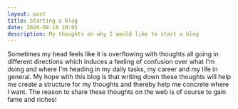 ```yaml
---
layout: post
title: Starting a blog
date: 2020-08-18 10:05
description: My thoughts on why I would like to start a blog
---
```


Sometimes my head feels like it is overflowing with thoughts all going in different directions which induces a feeling of confusion over what I'm doing and where I'm heading in my daily tasks, my career and my life in general. My hope with this blog is that writing down these thoughts will help me create a structure for my thoughts and thereby help me concrete where I want. The reason to share these thoughts on the web is of course to gain fame and riches!

